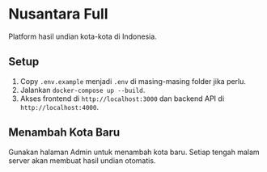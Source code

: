 # Nusantara Full

Platform hasil undian kota-kota di Indonesia.

## Setup

1. Copy `.env.example` menjadi `.env` di masing-masing folder jika perlu.
2. Jalankan `docker-compose up --build`.
3. Akses frontend di `http://localhost:3000` dan backend API di `http://localhost:4000`.

## Menambah Kota Baru

Gunakan halaman Admin untuk menambah kota baru. Setiap tengah malam server akan membuat hasil undian otomatis.

